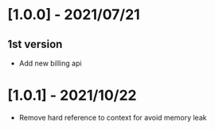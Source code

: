 # [1.0.0] - 2021/07/21
## 1st version
- Add new billing api
# [1.0.1] - 2021/10/22
- Remove hard reference to context for avoid memory leak